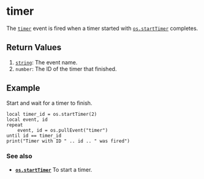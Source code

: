 # timer

The [`timer`](timer.html) event is fired when a timer started with [`os.startTimer`](../module/os.html#v:startTimer) completes.

## Return Values

1. [`string`](https://www.lua.org/manual/5.1/manual.html#5.4): The event name.
2. `number`: The ID of the timer that finished.

## Example

Start and wait for a timer to finish.

```
local timer_id = os.startTimer(2)
local event, id
repeat
    event, id = os.pullEvent("timer")
until id == timer_id
print("Timer with ID " .. id .. " was fired")
```

### See also

* **[`os.startTimer`](../module/os.html#v:startTimer)** To start a timer.